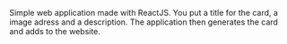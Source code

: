 Simple web application made with ReactJS. You put a title for the card, a image adress and a description. The application then generates the card and adds to the website.